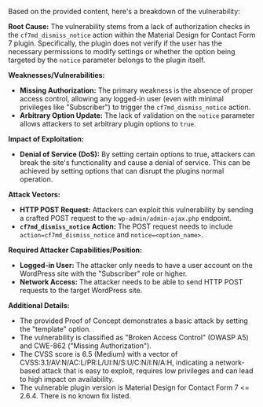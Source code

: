 Based on the provided content, here's a breakdown of the vulnerability:

**Root Cause:**
The vulnerability stems from a lack of authorization checks in the `cf7md_dismiss_notice` action within the Material Design for Contact Form 7 plugin. Specifically, the plugin does not verify if the user has the necessary permissions to modify settings or whether the option being targeted by the `notice` parameter belongs to the plugin itself.

**Weaknesses/Vulnerabilities:**
*   **Missing Authorization:** The primary weakness is the absence of proper access control, allowing any logged-in user (even with minimal privileges like "Subscriber") to trigger the `cf7md_dismiss_notice` action.
*   **Arbitrary Option Update:** The lack of validation on the `notice` parameter allows attackers to set arbitrary plugin options to `true`.

**Impact of Exploitation:**
*   **Denial of Service (DoS):** By setting certain options to true, attackers can break the site's functionality and cause a denial of service. This can be achieved by setting options that can disrupt the plugins normal operation.

**Attack Vectors:**
*   **HTTP POST Request:** Attackers can exploit this vulnerability by sending a crafted POST request to the `wp-admin/admin-ajax.php` endpoint.
*   **`cf7md_dismiss_notice` Action:** The POST request needs to include `action=cf7md_dismiss_notice` and `notice=<option_name>`.

**Required Attacker Capabilities/Position:**
*   **Logged-in User:** The attacker only needs to have a user account on the WordPress site with the "Subscriber" role or higher.
*   **Network Access:** The attacker needs to be able to send HTTP POST requests to the target WordPress site.

**Additional Details:**
*   The provided Proof of Concept demonstrates a basic attack by setting the "template" option.
*   The vulnerability is classified as "Broken Access Control" (OWASP A5) and CWE-862 ("Missing Authorization").
*   The CVSS score is 6.5 (Medium) with a vector of CVSS:3.1/AV:N/AC:L/PR:L/UI:N/S:U/C:N/I:N/A:H, indicating a network-based attack that is easy to exploit, requires low privileges and can lead to high impact on availability.
*   The vulnerable plugin version is Material Design for Contact Form 7 <= 2.6.4. There is no known fix listed.